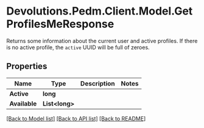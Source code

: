 # Devolutions.Pedm.Client.Model.GetProfilesMeResponse
Returns some information about the current user and active profiles.  If there is no active profile, the `active` UUID will be full of zeroes.

## Properties

Name | Type | Description | Notes
------------ | ------------- | ------------- | -------------
**Active** | **long** |  | 
**Available** | **List&lt;long&gt;** |  | 

[[Back to Model list]](../README.md#documentation-for-models) [[Back to API list]](../README.md#documentation-for-api-endpoints) [[Back to README]](../README.md)

